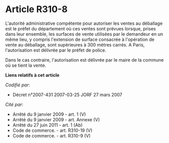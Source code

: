 # Article R310-8

L'autorité administrative compétente pour autoriser les ventes au déballage est le préfet du département où ces ventes sont
prévues lorsque, prises dans leur ensemble, les surfaces de vente utilisées par le demandeur en un même lieu, y compris
l'extension de surface consacrée à l'opération de vente au déballage, sont supérieures à 300 mètres carrés. A Paris,
l'autorisation est délivrée par le préfet de police.

Dans le cas contraire, l'autorisation est délivrée par le maire de la commune où se tient la vente.

**Liens relatifs à cet article**

_Codifié par_:

  - Décret n°2007-431 2007-03-25 JORF 27 mars 2007

_Cité par_:

  - Arrêté du 9 janvier 2009 - art. 1 (V)
  - Arrêté du 9 janvier 2009 - art. Annexe (V)
  - Arrêté du 27 juin 2011 - art. 1 (Ab)
  - Code de commerce. - art. R310-19 (V)
  - Code de commerce. - art. R310-9 (V)
